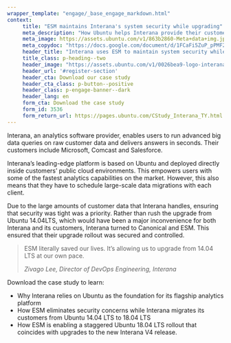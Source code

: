 ```yaml
---
wrapper_template: "engage/_base_engage_markdown.html"
context:
     title: "ESM maintains Interana's system security while upgrading"
     meta_description: "How Ubuntu helps Interana provide their customers with some of the fastest analytics capabilities on the market and why they turned to ESM to maintain system security while upgrading."
     meta_image: https://assets.ubuntu.com/v1/863b2860-Meta+data+img.jpg
     meta_copydoc: "https://docs.google.com/document/d/1FCaFi5ZuP_pPMF2POu3ySaB00yt60Qo-nrNJZ9jwhFw/edit"
     header_title: "Interana uses ESM to maintain system security while upgrading its customers to Ubuntu 18.04 LTS across public clouds"
     title_class: p-heading--two
     header_image: "https://assets.ubuntu.com/v1/0026bea9-logo-interana.svg"
     header_url: '#register-section'
     header_cta: Download our case study
     header_cta_class: p-button--positive
     header_class: p-engage-banner--dark
     header_lang: en
     form_cta: Download the case study
     form_id: 3536
     form_return_url: https://pages.ubuntu.com/CStudy_Interana_TY.html
---
```


Interana, an analytics software provider, enables users to run advanced big data queries on raw customer data and delivers answers in seconds. Their customers include Microsoft, Comcast and Salesforce. 
 
Interana’s leading-edge platform is based on Ubuntu and deployed directly inside customers’ public cloud environments. This empowers users with some of the fastest analytics capabilities on the market. However, this also means that they have to schedule large-scale data migrations with each client.
 
Due to the large amounts of customer data that Interana handles, ensuring that security was tight was a priority. Rather than rush the upgrade from Ubuntu 14.04LTS, which would have been a major inconvenience for both Interana and its customers, Interana turned to Canonical and ESM. This ensured that their upgrade rollout was secured and controlled.
 
<blockquote class="p-pull-quote">
  <p class="p-pull-quote__quote">ESM literally saved our lives. It’s allowing us to upgrade from 14.04 LTS at our own pace.</p>
  <cite class="p-pull-quote__citation">Zivago Lee, Director of DevOps Engineering, Interana</cite>
</blockquote>
 
Download the case study to learn:

<ul class="p-list">
  <li class="p-list__item is-ticked">Why Interana relies on Ubuntu as the foundation for its flagship analytics platform</li>
  <li class="p-list__item is-ticked">How ESM eliminates security concerns while Interana migrates its customers from Ubuntu 14.04 LTS to 18.04 LTS</li>
  <li class="p-list__item is-ticked">How ESM is enabling a staggered Ubuntu 18.04 LTS rollout that coincides with upgrades to the new Interana V4 release.</li>
</ul>